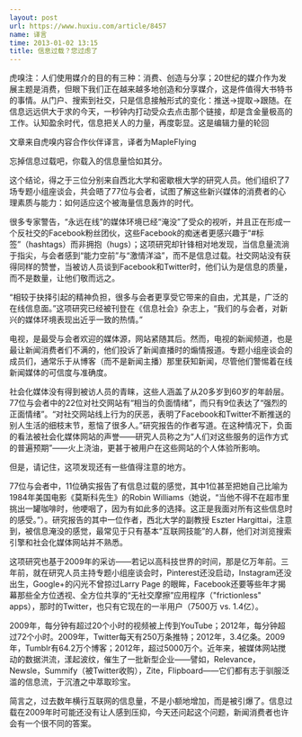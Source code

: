 ```yaml
---
layout: post
url: https://www.huxiu.com/article/8457
name: 译言
time: 2013-01-02 13:15
title: 信息过载？您过虑了
---
```

虎嗅注：人们使用媒介的目的有三种：消费、创造与分享；20世纪的媒介作为发展主题是消费，但眼下我们正在越来越多地创造和分享媒介，这是件值得大书特书的事情。从门户、搜索到社交，只是信息接触形式的变化：推送→提取→跟随。在信息远远供大于求的今天，一秒钟内打动受众去点击那个链接，却是含金量极高的工作。认知盈余时代，信息把关人的力量，再度彰显。这是编辑力量的轮回

文章来自虎嗅内容合作伙伴译言，译者为MapleFlying

忘掉信息过载吧，你载入的信息量恰如其分。

这个结论，得之于三位分别来自西北大学和密歇根大学的研究人员。他们组织了7场专题小组座谈会，共会晤了77位与会者，试图了解这些新兴媒体的消费者的心理素质与能力：如何适应这个被海量信息轰炸的时代。

很多专家警告，“永远在线”的媒体环境已经“淹没”了受众的视听，并且正在形成一个反社交的Facebook粉丝团伙，这些Facebook的痴迷者更感兴趣于“#标签”（hashtags）而非拥抱（hugs）；这项研究却针锋相对地发现，当信息量流淌于指尖，与会者感到“能力空前”与“激情洋溢”，而不是信息过载。社交网站没有获得同样的赞誉，当被访人员谈到Facebook和Twitter时，他们认为是信息的质量，而不是数量，让他们敬而远之。

“相较于抉择引起的精神负担，很多与会者更享受它带来的自由，尤其是，广泛的在线信息面。”这项研究已经被刊登在《信息社会》杂志上，“我们的与会者，对新兴的媒体环境表现出近乎一致的热情。”

电视，是最受与会者欢迎的媒体源，网站紧随其后。然而，电视的新闻频道，也是最让新闻消费者们不满的，他们投诉了新闻直播时的煽情报道。专题小组座谈会的成员们，通常乐于从博客（而不是新闻主播）那里获知新闻，尽管他们警惕着在线新闻媒体的可信度与准确度。

社会化媒体没有得到被访人员的青睐，这些人涵盖了从20多岁到60岁的年龄层。77位与会者中的22位对社交网站有“相当的负面情绪”，而只有9位表达了“强烈的正面情绪”。“对社交网站线上行为的厌恶，表明了Facebook和Twitter不断推送的别人生活的细枝末节，惹恼了很多人。”研究报告的作者写道。在这种情况下，负面的看法被社会化媒体网站的声誉——研究人员称之为“人们对这些服务的运作方式的普遍预期”——火上浇油，更甚于被用户在这些网站的个人体验所影响。

但是，请记住，这项发现还有一些值得注意的地方。

77位与会者中，11位确实报告了有信息过载的感觉，其中1位甚至把她自己比喻为1984年美国电影《莫斯科先生》的Robin Williams（她说，“当他不得不在超市里挑出一罐咖啡时，他哽咽了，因为有如此多的选择。这正是我面对所有这些信息时的感受。”）。研究报告的其中一位作者，西北大学的副教授 Eszter Hargittai，注意到，被信息淹没的感觉，最常见于只有基本“互联网技能”的人群，他们对浏览搜索引擎和社会化媒体网站并不熟悉。

这项研究也基于2009年的采访——若记以高科技世界的时间，那是亿万年前。三年前，就在研究人员主持专题小组座谈会时，Pinterest还没启动，Instagram还没出生，Google+的闪光不曾掠过Larry Page 的眼眸，Facebook还要等些年才揭幕那些全方位透视、全方位共享的“无社交摩擦”应用程序（"frictionless" apps），那时的Twitter，也只有它现在的一半用户（7500万 vs. 1.4亿）。

2009年，每分钟有超过20个小时的视频被上传到YouTube；2012年，每分钟超过72个小时。2009年，Twitter每天有250万条推特；2012年，3.4亿条。2009年，Tumblr有64.2万个博客；2012年，超过5000万个。近年来，被媒体网站搅动的数据洪流，漾起波纹，催生了一批新型企业——譬如，Relevance，Newsle，Summify（被Twitter收购），Zite，Flipboard——它们都有志于驯服泛滥的信息流，于沉渣之中萃取珍宝。

简言之，过去数年横行互联网的信息量，不是小额地增加，而是被引爆了。信息过载在2009年时可能还没有让人感到压抑，今天还问起这个问题，新闻消费者也许会有一个很不同的答案。

